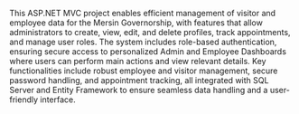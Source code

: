 This ASP.NET MVC project enables efficient management of visitor and employee data for the Mersin Governorship, with features that allow administrators to create, view, edit, and delete profiles, track appointments, and manage user roles. The system includes role-based authentication, ensuring secure access to personalized Admin and Employee Dashboards where users can perform main actions and view relevant details. Key functionalities include robust employee and visitor management, secure password handling, and appointment tracking, all integrated with SQL Server and Entity Framework to ensure seamless data handling and a user-friendly interface.
